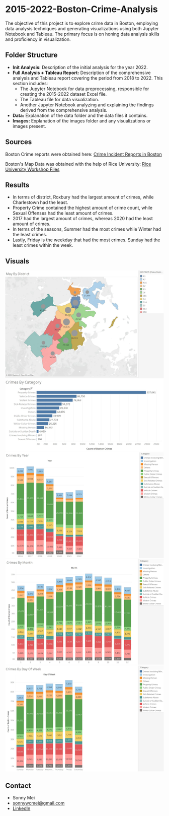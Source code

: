 # 2015-2022-Boston-Crime-Analysis

The objective of this project is to explore crime data in Boston, employing data analysis techniques and generating visualizations using both Jupyter Notebook and Tableau. The primary focus is on honing data analysis skills and proficiency in visualization.

## Folder Structure

- **Init Analysis:** Description of the initial analysis for the year 2022.
- **Full Analysis + Tableau Report:** Description of the comprehensive analysis and Tableau report covering the period from 2018 to 2022. This section includes:
  - The Jupyter Notebook for data preprocessing, responsible for creating the 2015-2022 dataset Excel file.
  - The Tableau file for data visualization.
  - Another Jupyter Notebook analyzing and explaining the findings derived from the comprehensive analysis.
- **Data:** Explanation of the data folder and the data files it contains.
- **Images:** Explanation of the images folder and any visualizations or images present.

## Sources

Boston Crime reports were obtained here: [Crime Incident Reports in Boston](https://data.boston.gov/dataset/crime-incident-reports-august-2015-to-date-source-new-system)

Boston's Map Data was obtained with the help of Rice University: [Rice University Workshop Files](https://rice.app.box.com/s/njkt1fc8pe1j3dajsccgid3sltoiy4av)

## Results

- In terms of district, Roxbury had the largest amount of crimes, while Charlestown had the least.
- Property Crime contained the highest amount of crime count, while Sexual Offenses had the least amount of crimes.
- 2017 had the largest amount of crimes, whereas 2020 had the least amount of crimes.
- In terms of the seasons, Summer had the most crimes while Winter had the least crimes.
- Lastly, Friday is the weekday that had the most crimes. Sunday had the least crimes within the week.

## Visuals

![Crime By District](Images/Crimes_By_District.jpg)
![Crime By Category](Images/Crimes_By_Category.jpg)
![Crime By Year](Images/Crimes_By_Year.jpg)
![Crime By Month](Images/Crimes_By_Month.jpg)
![Crime By Day Of Week](Images/Crimes_By_Day_Of_Week.jpg)

## Contact

- Sonny Mei
- sonnywcmei@gmail.com
- [LinkedIn](https://www.linkedin.com/in/sonny-mei/)
